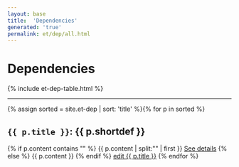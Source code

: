 ```yaml
---
layout: base
title:  'Dependencies'
generated: 'true'
permalink: et/dep/all.html
---
```


# Dependencies

{% include et-dep-table.html %}

----------

{% assign sorted = site.et-dep | sort: 'title' %}{% for p in sorted %}
<a id="al-et-dep/{{ p.title }}" class="al-dest"/>
<h2><code>{{ p.title }}</code>: {{ p.shortdef }}</h2>
{% if p.content contains "<!--details-->" %}    
{{ p.content | split:"<!--details-->" | first }}
<a href="{{ p.title }}" class="al-doc">See details</a>
{% else %}
{{ p.content }}
{% endif %}
<a href="{{ site.git_edit }}/{% if p.collection %}{{ p.relative_path }}{% else %}{{ p.path }}{% endif %}" target="#">edit {{ p.title }}</a>
{% endfor %}
